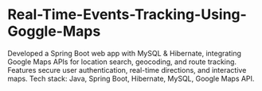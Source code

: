 # Real-Time-Events-Tracking-Using-Goggle-Maps
Developed a Spring Boot web app with MySQL &amp; Hibernate, integrating Google Maps APIs for location search, geocoding, and route tracking. Features secure user authentication, real-time directions, and interactive maps. Tech stack: Java, Spring Boot, Hibernate, MySQL, Google Maps API.

